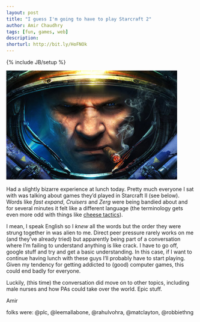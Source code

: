 ```yaml
---
layout: post
title: "I guess I'm going to have to play Starcraft 2"
author: Amir Chaudhry
tags: [fun, games, web]
description:
shorturl: http://bit.ly/HoFNOk
---
```

{% include JB/setup %}

![Starcraft 2](/images/web/starcraft2-face.jpg)

Had a slightly bizarre experience at lunch today. Pretty much everyone I sat with was talking about games they’d played in Starcraft II (see below). Words like *fast expand*, *Cruisers* and *Zerg* were being bandied about and for several minutes it felt like a different language (the terminology gets even more odd with things like [cheese tactics](http://www.google.co.uk/search?hl=en&q=cheese+tactic)).

I mean, I speak English so I *knew* all the words but the order they were strung together in was alien to me. Direct peer pressure rarely works on me (and they’ve already tried) but apparently being part of a conversation where I’m failing to understand anything is like crack. I have to go off, google stuff and try and get a basic understanding. In this case, if I want to continue having lunch with these guys I’ll probably have to start playing. Given my tendency for getting addicted to (good) computer games, this could end badly for everyone.

Luckily, (this time) the conversation did move on to other topics, including male nurses and how PAs could take over the world. Epic stuff.

Amir

<p class="footnote">folks were: @plc, @leemallabone, @rahulvohra, @matclayton, @robbiethng</p>
